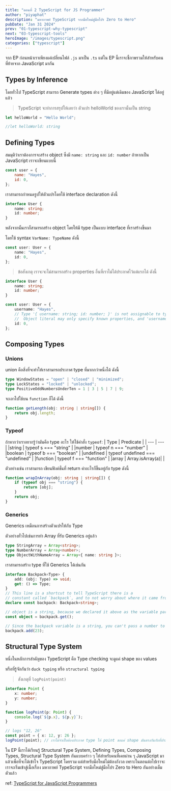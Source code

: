 ```yaml
---
title: "ตอนที่ 2 TypeScript for JS Programmer"
author: "piyaphat"
description: "มหากาพย์ TypeScript จากมือใหม่สู่มือโปร Zero to Hero"
pubDate: "Jan 31 2024"
prev: "01-typescript-why-typescript"
next: "03-typescript-tools"
heroImage: "/images/typescript.png"
categories: ["typescript"]
---
```


จาก EP ก่อนหน้าเราเพียงแค่เปลี่ยนไฟล์ `.js` มาเป็น `.ts` แต่ใน EP นี้เราจะชี้ภาพรวมให้สำหรับคนที่ย้ายจาก JavaScript มากัน

## Types by Inference

โดยทั่วไป TypeScript สามารถ Generate types ต่าง ๆ ที่มีอยู่แต่เดิมของ JavaScript ได้อยู่แล้ว

> TypeScript จะทำการสรุปให้เลยว่า ตัวแปร helloWorld ของเรานั้นเป็น string

```js
let helloWorld = "Hello World";

//let helloWorld: string
```

## Defining Types

สมมุติว่าเราต้องการจะสร้าง object ซึ่งมี `name: string` และ `id: number` ถ้าหากเป็น JavaScript เราจะเขียนแบบนี้

```js
const user = {
    name: "Hayes",
    id: 0,
};
```

เราสามารถกำหนดรูปให้ตัวแปรโดยใช้ interface declaration ดังนี้

```ts
interface User {
    name: string;
    id: number;
}
```

หลังจากนั้นเราก็สามารถสร้าง object โดยให้มี type เป็นแบบ interface ที่เราสร้างขึ้นมา

โดยใช้ syntax `VarName: TypeName` ดังนี้

```ts
const user: User = {
    name: "Hayes",
    id: 0,
};
```

> ข้อสังเกตุ เราจะจะไม่สามารถสร้าง properties อื่นที่เราไม่ได้ประกาศไว้แต่แรกได้ ดังนี้

```ts
interface User {
    name: string;
    id: number;
}

const user: User = {
    username: "Hayes",
    // Type '{ username: string; id: number; }' is not assignable to type 'User'.
    //  Object literal may only specify known properties, and 'username' does not exist in type 'User'.
    id: 0,
};
```

## Composing Types

### Unions

union คือสิ่งที่จะทำให้เราสามารถประกาศ type ที่มากกว่าหนึ่งได้ ดังนี้

```ts
type WindowStates = "open" | "closed" | "minimized";
type LockStates = "locked" | "unlocked";
type PositiveOddNumbersUnderTen = 1 | 3 | 5 | 7 | 9;
```

จะเอาไปใช้บน `function` ก็ได้ ดังนี้

```ts
function getLength(obj: string | string[]) {
    return obj.length;
}
```

### Typeof

ถ้าหากว่าเราอยากรู้ว่ามันคือ type อะไร ให้ใช้คำสั่ง `typeof`:
| Type | Predicate |
| --- | --- |
|string | typeof s === "string" |
|number | typeof n === "number" |
|boolean | typeof b === "boolean" |
|undefined | typeof undefined === "undefined" |
|function | typeof f === "function" |
|array | Array.isArray(a)| |

ตัวอย่างเช่น เราสามารถ เขียนฟังค์ชั่นที่ return ค่าอะไรก็ขึ้นอยู่กับ type ดังนี้

```ts
function wrapInArray(obj: string | string[]) {
    if (typeof obj === "string") {
        return [obj];
    }
    return obj;
}
```

### Generics

Generics เหมือนการสร้างตัวแปรให้กับ Type

ตัวอย่างทั่วไปเช่นการทำ Array ที่รับ Generics อยู่แล้ว

```ts
type StringArray = Array<string>;
type NumberArray = Array<number>;
type ObjectWithNameArray = Array<{ name: string }>;
```

เราสามารถสร้าง type ที่ใช้ Generics ได้เช่นกัน

```ts
interface Backpack<Type> {
    add: (obj: Type) => void;
    get: () => Type;
}
// This line is a shortcut to tell TypeScript there is a
// constant called `backpack`, and to not worry about where it came from.
declare const backpack: Backpack<string>;

// object is a string, because we declared it above as the variable part of Backpack.
const object = backpack.get();

// Since the backpack variable is a string, you can't pass a number to the add function.
backpack.add(23);
```

## Structural Type System

หนึ่งในหลักการสำคัญของ TypeScript คือ Type checking จะดูแค่ shape ของ values

หรือที่รู้จักกันว่า `duck typing` หรือ `structural typing`

> สังเกตุที่ `logPoint(point)`

```ts
interface Point {
    x: number;
    y: number;
}

function logPoint(p: Point) {
    console.log(`${p.x}, ${p.y}`);
}

// logs "12, 26"
const point = { x: 12, y: 26 };
logPoint(point); // เราไม่จำเป็บต้องประกาศ type ให้ point ขอแค่ shape มันตรงกันกับที่ประกาสไว้ก็พอ
```

ใน EP นี้เราได้เรียนรู้ Structural Type System, Defining Types, Composing Types, Structural Type System กันแบบคร่าว ๆ ให้สำหรับคนที่เคยผ่าน ๆ JavaScript มาแล้วเพื่อที่จะได้เข้าใจ TypeScript โดยรวม แต่สำหรับมือใหม่ไม่ต้องกังวล เพราะในตอนต่อไปเราจะเราจะเริ่มเข้าสู่เนื้อเรื่อง มหากาพย์ TypeScript จากมือใหม่สู่มือโปร Zero to Hero กันอย่างเต็มตัวแล้ว

ref: [TypeScript for JavaScript Programmers](https://www.typescriptlang.org/docs/handbook/typescript-in-5-minutes.html)
